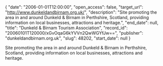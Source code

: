 {
  "date": "2006-01-01T12:00:00", 
  "open_access": false, 
  "target_url": "http://www.dunkeldandbirnam.org.uk/", 
  "description": "Site promoting the area in and around Dunkeld & Birnam in Perthshire, Scotland, providing information on local businesses, attractions and heritage.", 
  "end_date": null, 
  "title": "Dunkeld & Birnam Tourism Association", 
  "record_id": "20060101T120000/xGvOqaG6kYVVn2QwWGYfJw==", 
  "publisher": "dunkeldandbirnam.org.uk", 
  "slug": 48202, 
  "start_date": null
}

Site promoting the area in and around Dunkeld & Birnam in Perthshire, Scotland, providing information on local businesses, attractions and heritage.
